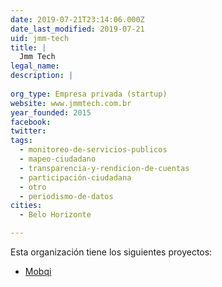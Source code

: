 ```yaml
---
date: 2019-07-21T23:14:06.000Z
date_last_modified: 2019-07-21
uid: jmm-tech
title: |
  Jmm Tech
legal_name: 
description: |
  
org_type: Empresa privada (startup)
website: www.jmmtech.com.br
year_founded: 2015
facebook: 
twitter: 
tags:
  - monitoreo-de-servicios-publicos
  - mapeo-ciudadano
  - transparencia-y-rendicion-de-cuentas
  - participación-ciudadana
  - otro
  - periodismo-de-datos
cities: 
  - Belo Horizonte

---
```


Esta organización tiene los siguientes proyectos:

- [Mobqi](/proyectos/mobqi)
